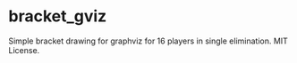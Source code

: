 bracket_gviz
============

Simple bracket drawing for graphviz for 16 players in single elimination.  MIT License.
